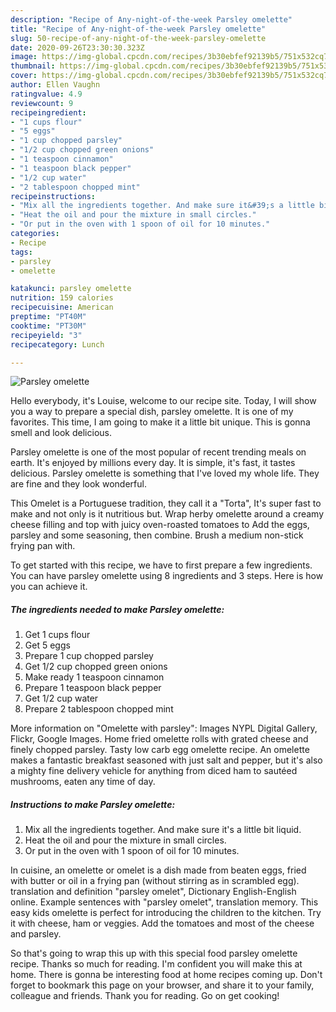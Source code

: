 ```yaml
---
description: "Recipe of Any-night-of-the-week Parsley omelette"
title: "Recipe of Any-night-of-the-week Parsley omelette"
slug: 50-recipe-of-any-night-of-the-week-parsley-omelette
date: 2020-09-26T23:30:30.323Z
image: https://img-global.cpcdn.com/recipes/3b30ebfef92139b5/751x532cq70/parsley-omelette-recipe-main-photo.jpg
thumbnail: https://img-global.cpcdn.com/recipes/3b30ebfef92139b5/751x532cq70/parsley-omelette-recipe-main-photo.jpg
cover: https://img-global.cpcdn.com/recipes/3b30ebfef92139b5/751x532cq70/parsley-omelette-recipe-main-photo.jpg
author: Ellen Vaughn
ratingvalue: 4.9
reviewcount: 9
recipeingredient:
- "1 cups flour"
- "5 eggs"
- "1 cup chopped parsley"
- "1/2 cup chopped green onions"
- "1 teaspoon cinnamon"
- "1 teaspoon black pepper"
- "1/2 cup water"
- "2 tablespoon chopped mint"
recipeinstructions:
- "Mix all the ingredients together. And make sure it&#39;s a little bit liquid."
- "Heat the oil and pour the mixture in small circles."
- "Or put in the oven with 1 spoon of oil for 10 minutes."
categories:
- Recipe
tags:
- parsley
- omelette

katakunci: parsley omelette 
nutrition: 159 calories
recipecuisine: American
preptime: "PT40M"
cooktime: "PT30M"
recipeyield: "3"
recipecategory: Lunch

---
```



![Parsley omelette](https://img-global.cpcdn.com/recipes/3b30ebfef92139b5/751x532cq70/parsley-omelette-recipe-main-photo.jpg)

Hello everybody, it's Louise, welcome to our recipe site. Today, I will show you a way to prepare a special dish, parsley omelette. It is one of my favorites. This time, I am going to make it a little bit unique. This is gonna smell and look delicious.

Parsley omelette is one of the most popular of recent trending meals on earth. It's enjoyed by millions every day. It is simple, it's fast, it tastes delicious. Parsley omelette is something that I've loved my whole life. They are fine and they look wonderful.

This Omelet is a Portuguese tradition, they call it a &#34;Torta&#34;, It&#39;s super fast to make and not only is it nutritious but. Wrap herby omelette around a creamy cheese filling and top with juicy oven-roasted tomatoes to Add the eggs, parsley and some seasoning, then combine. Brush a medium non-stick frying pan with.


To get started with this recipe, we have to first prepare a few ingredients. You can have parsley omelette using 8 ingredients and 3 steps. Here is how you can achieve it.

<!--inarticleads1-->

##### The ingredients needed to make Parsley omelette:

1. Get 1 cups flour
1. Get 5 eggs
1. Prepare 1 cup chopped parsley
1. Get 1/2 cup chopped green onions
1. Make ready 1 teaspoon cinnamon
1. Prepare 1 teaspoon black pepper
1. Get 1/2 cup water
1. Prepare 2 tablespoon chopped mint


More information on &#34;Omelette with parsley&#34;: Images NYPL Digital Gallery, Flickr, Google Images. Home fried omelette rolls with grated cheese and finely chopped parsley. Tasty low carb egg omelette recipe. An omelette makes a fantastic breakfast seasoned with just salt and pepper, but it&#39;s also a mighty fine delivery vehicle for anything from diced ham to sautéed mushrooms, eaten any time of day. 

<!--inarticleads2-->

##### Instructions to make Parsley omelette:

1. Mix all the ingredients together. And make sure it&#39;s a little bit liquid.
1. Heat the oil and pour the mixture in small circles.
1. Or put in the oven with 1 spoon of oil for 10 minutes.


In cuisine, an omelette or omelet is a dish made from beaten eggs, fried with butter or oil in a frying pan (without stirring as in scrambled egg). translation and definition &#34;parsley omelet&#34;, Dictionary English-English online. Example sentences with &#34;parsley omelet&#34;, translation memory. This easy kids omelette is perfect for introducing the children to the kitchen. Try it with cheese, ham or veggies. Add the tomatoes and most of the cheese and parsley. 

So that's going to wrap this up with this special food parsley omelette recipe. Thanks so much for reading. I'm confident you will make this at home. There is gonna be interesting food at home recipes coming up. Don't forget to bookmark this page on your browser, and share it to your family, colleague and friends. Thank you for reading. Go on get cooking!
